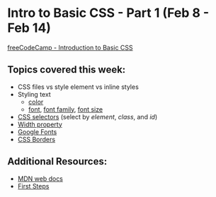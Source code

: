 # Intro to Basic CSS - Part 1 (Feb 8 - Feb 14)

[freeCodeCamp - Introduction to Basic CSS](https://www.freecodecamp.org/learn/responsive-web-design/basic-css/)

## Topics covered this week:
- CSS files vs style element vs inline styles
- Styling text
  - [color](https://developer.mozilla.org/en-US/docs/Web/CSS/color_value)
  - [font](https://developer.mozilla.org/en-US/docs/Web/CSS/font), [font family](https://developer.mozilla.org/en-US/docs/Web/CSS/font-family), [font size](https://developer.mozilla.org/en-US/docs/Web/CSS/font-size)
- [CSS selectors](https://developer.mozilla.org/en-US/docs/Learn/CSS/Building_blocks/Selectors) (select by *element*, *class*, and *id*)
- [Width property](https://developer.mozilla.org/en-US/docs/Web/CSS/width)
- [Google Fonts](https://fonts.google.com/)
- [CSS Borders](https://developer.mozilla.org/en-US/docs/Learn/CSS/Building_blocks/Backgrounds_and_borders#borders)

## Additional Resources:
- [MDN web docs](https://developer.mozilla.org/en-US/)
- [First Steps ](https://developer.mozilla.org/en-US/docs/Learn/CSS/First_steps/Getting_started)